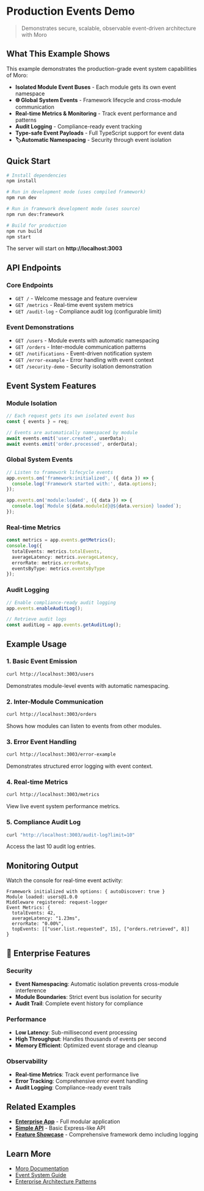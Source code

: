 # Production Events Demo

> Demonstrates secure, scalable, observable event-driven architecture with Moro

## What This Example Shows

This example demonstrates the production-grade event system capabilities of Moro:

- **Isolated Module Event Buses** - Each module gets its own event namespace
- **🌐 Global System Events** - Framework lifecycle and cross-module communication  
- **Real-time Metrics & Monitoring** - Track event performance and patterns
- **Audit Logging** - Compliance-ready event tracking
- **Type-safe Event Payloads** - Full TypeScript support for event data
- **🏷Automatic Namespacing** - Security through event isolation

## Quick Start

```bash
# Install dependencies
npm install

# Run in development mode (uses compiled framework)
npm run dev

# Run in framework development mode (uses source)
npm run dev:framework

# Build for production
npm run build
npm start
```

The server will start on **http://localhost:3003**

## API Endpoints

### Core Endpoints
- `GET /` - Welcome message and feature overview
- `GET /metrics` - Real-time event system metrics
- `GET /audit-log` - Compliance audit log (configurable limit)

### Event Demonstrations
- `GET /users` - Module events with automatic namespacing
- `GET /orders` - Inter-module communication patterns
- `GET /notifications` - Event-driven notification system
- `GET /error-example` - Error handling with event context
- `GET /security-demo` - Security isolation demonstration

## Event System Features

### Module Isolation
```typescript
// Each request gets its own isolated event bus
const { events } = req;

// Events are automatically namespaced by module
await events.emit('user.created', userData);
await events.emit('order.processed', orderData);
```

### Global System Events
```typescript
// Listen to framework lifecycle events
app.events.on('framework:initialized', ({ data }) => {
  console.log('Framework started with:', data.options);
});

app.events.on('module:loaded', ({ data }) => {
  console.log(`Module ${data.moduleId}@${data.version} loaded`);
});
```

### Real-time Metrics
```typescript
const metrics = app.events.getMetrics();
console.log({
  totalEvents: metrics.totalEvents,
  averageLatency: metrics.averageLatency,
  errorRate: metrics.errorRate,
  eventsByType: metrics.eventsByType
});
```

### Audit Logging
```typescript
// Enable compliance-ready audit logging
app.events.enableAuditLog();

// Retrieve audit logs
const auditLog = app.events.getAuditLog();
```

## Example Usage

### 1. Basic Event Emission
```bash
curl http://localhost:3003/users
```
Demonstrates module-level events with automatic namespacing.

### 2. Inter-Module Communication
```bash
curl http://localhost:3003/orders
```
Shows how modules can listen to events from other modules.

### 3. Error Event Handling
```bash
curl http://localhost:3003/error-example
```
Demonstrates structured error logging with event context.

### 4. Real-time Metrics
```bash
curl http://localhost:3003/metrics
```
View live event system performance metrics.

### 5. Compliance Audit Log
```bash
curl "http://localhost:3003/audit-log?limit=10"
```
Access the last 10 audit log entries.

## Monitoring Output

Watch the console for real-time event activity:

```
Framework initialized with options: { autoDiscover: true }
Module loaded: users@1.0.0
Middleware registered: request-logger
Event Metrics: {
  totalEvents: 42,
  averageLatency: "1.23ms",
  errorRate: "0.00%",
  topEvents: [["user.list.requested", 15], ["orders.retrieved", 8]]
}
```

## 🏢 Enterprise Features

### Security
- **Event Namespacing**: Automatic isolation prevents cross-module interference
- **Module Boundaries**: Strict event bus isolation for security
- **Audit Trail**: Complete event history for compliance

### Performance
- **Low Latency**: Sub-millisecond event processing
- **High Throughput**: Handles thousands of events per second
- **Memory Efficient**: Optimized event storage and cleanup

### Observability
- **Real-time Metrics**: Track event performance live
- **Error Tracking**: Comprehensive error event handling
- **Audit Logging**: Compliance-ready event trails

## Related Examples

- **[Enterprise App](../enterprise-app/)** - Full modular application
- **[Simple API](../simple-api/)** - Basic Express-like API
- **[Feature Showcase](../feature-showcase/)** - Comprehensive framework demo including logging

## Learn More

- [Moro Documentation](https://morojs.com)
- [Event System Guide](../../moro/docs/events.md)
- [Enterprise Architecture Patterns](../../moro/docs/patterns.md) 